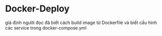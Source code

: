 # Docker-Deploy
giả định người đọc đã biết cách build image từ Dockerfile và biết cấu hình các service trong docker-compose.yml